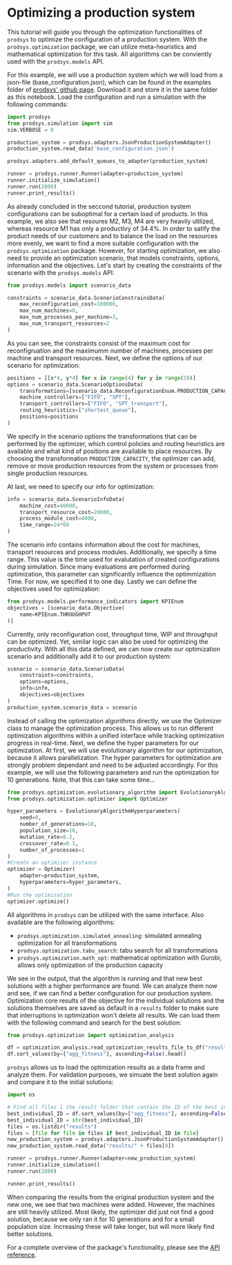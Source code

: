 # Optimizing a production system

This tutorial will guide you through the optimization functionalities of `prodsys` to optimize the configuration of a production system. With the `prodsys.optimization` package, we can utilize meta-heuristics and mathematical optimization for this task. All algorithms can be conviently used with the `prodsys.models` API.

For this example, we will use a production system which we will load from a json-file (base_configuration.json), which can be found in the examples folder of [prodsys' github page](https://github.com/sdm4fzi/prodsys/tree/main/examples/tutorials). Download it and store it in the same folder as this notebook. Load the configuration and run a simulation with the following commands:

```python
import prodsys
from prodsys.simulation import sim
sim.VERBOSE = 0

production_system = prodsys.adapters.JsonProductionSystemAdapter()
production_system.read_data('base_configuration.json')

prodsys.adapters.add_default_queues_to_adapter(production_system)

runner = prodsys.runner.Runner(adapter=production_system)
runner.initialize_simulation()
runner.run(2880)
runner.print_results()
```

As already concluded in the seccond tutorial, production system configurations can be suboptimal for a certain load of products. In this example, we also see that resoures M2, M3, M4 are very heavily utilized, whereas resource M1 has only a productivy of 34.4%. In order to satify the product needs of our customers and to balance the load on the resources more evenly, we want to find a more suitable configuration with the `prodsys.optimization` package. However, for starting optimization, we also need to provide an optimization scenario, that models constraints, options, information and the objectives. Let's start by creating the constraints of the scenario with the `prodsys.models` API:

```python
from prodsys.models import scenario_data

constraints = scenario_data.ScenarioConstrainsData(
    max_reconfiguration_cost=100000,
    max_num_machines=8,
    max_num_processes_per_machine=3,
    max_num_transport_resources=2
)
```

As you can see, the constraints consist of the maximum cost for reconfigruation and the maximumm number of machines, processes per machine and transport resources. Next, we define the options of our scenario for optimization:

```python
positions = [[x*4, y*4] for x in range(4) for y in range(10)]
options = scenario_data.ScenarioOptionsData(
    transformations=[scenario_data.ReconfigurationEnum.PRODUCTION_CAPACITY],
    machine_controllers=["FIFO", "SPT"],
    transport_controllers=["FIFO", "SPT_transport"],
    routing_heuristics=["shortest_queue"],
    positions=positions
)
```

We specify in the scenario options the transformations that can be performed by the optimizer, which control policies and routing heuristics are available and what kind of positions are available to place resources. By choosing the transformation `PRODUCTION_CAPACITY`, the optimizer can add, remove or move production resources from the system or processes from single production resources.

At last, we need to specify our info for optimization:

```python
info = scenario_data.ScenarioInfoData(
    machine_cost=40000,
    transport_resource_cost=20000,
    process_module_cost=4000,
    time_range=24*60
)
```

The scenario info contains information about the cost for machines, transport resources and process modules. Additionally, we specify a time range. This value is the time used for evalutation of created configurations during simulation. Since many evaluations are performed during optimization, this parameter can significantly influence the optimmization Time. For now, we specified it to one day. Lastly we can define the objectives used for optimization:

```python
from prodsys.models.performance_indicators import KPIEnum
objectives = [scenario_data.Objective(
    name=KPIEnum.THROUGHPUT
)]
```

Currently, only reconfiguration cost, throughput time, WIP and throughput can be optimized. Yet, similar logic can also be used for optimizing the productivity. With all this data defined, we can now create our optimization scenario and additionally add it to our production system:

```python
scenario = scenario_data.ScenarioData(
    constraints=constraints,
    options=options,
    info=info,
    objectives=objectives
)
production_system.scenario_data = scenario
```

Instead of calling the optimization algorithms directly, we use the Optimizer class to manage the optimization process. This allows us to run different optimization algorithms within a unified interface while tracking optimization progress in real-time. Next, we define the hyper parameters for our optimization. At first, we will use evolutionary algorithm for our optimization, because it allows parallelization. The hyper parameters for optimization are strongly problem dependant and need to be adjusted accordingly. For this example, we will use the following parameters and run the optimization for 10 generations. Note, that this can take some time...

```python
from prodsys.optimization.evolutionary_algorithm import EvolutionaryAlgorithmHyperparameters
from prodsys.optimization.optimizer import Optimizer

hyper_parameters = EvolutionaryAlgorithmHyperparameters(
    seed=0,
    number_of_generations=10,
    population_size=16,
    mutation_rate=0.2,
    crossover_rate=0.1,
    number_of_processes=1
)
#Create an optimizer instance
optimizer = Optimizer(
    adapter=production_system,
    hyperparameters=hyper_parameters,
)
#Run the optimization
optimizer.optimize()
```

All algorithms in `prodsys` can be utilized with the same interface. Also available are the following algorithms:

- `prodsys.optimization.simulated_annealing`: simulated annealing optimization for all transformations
- `prodsys.optimization.tabu_search`: tabu search for all transformations
- `prodsys.optimization.math_opt`: mathematical optimization with Gurobi, allows only optimization of the production capacity

We see in the output, that the algorithm is running and that new best solutions with a higher performance are found. We can analyze them now and see, if we can find a better configuration for our production system. Optimization core results of the objective for the individual solutions and the solutions themselves are saved as default in a `results` folder to make sure that interruptions in optimization won't delete all results. We can load them with the following command and search for the best solution:

```python
from prodsys.optimization import optimization_analysis

df = optimization_analysis.read_optimization_results_file_to_df("results/optimization_results.json", "evolutionary")
df.sort_values(by=["agg_fitness"], ascending=False).head()
```

`prodsys` allows us to load the optimization results as a data frame and analyze them. For validation purposes, we simuate the best solution again and compare it to the initial solutions:

```python
import os 

# Find all files i the result folder that contain the ID of the best individual
best_individual_ID = df.sort_values(by=["agg_fitness"], ascending=False).head()["ID"].values[0]
best_individual_ID = str(best_individual_ID)
files = os.listdir("results")
files = [file for file in files if best_individual_ID in file]
new_production_system = prodsys.adapters.JsonProductionSystemAdapter()
new_production_system.read_data("results/" + files[0])

runner = prodsys.runner.Runner(adapter=new_production_system)
runner.initialize_simulation()
runner.run(2880)

runner.print_results()
```

When comparing the results from the original production system and the new one, we see that two machines were added. However, the machines are still heavily utilized. Most likely, the optimizer did just not find a good solution, because we only ran it for 10 generations and for a small population size. Increasing these will take longer, but will more likely find better solutions.

For a complete overview of the package's functionality, please see the [API reference](../API_reference/API_reference_0_overview.md).

